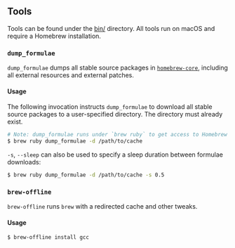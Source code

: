 ## Tools

Tools can be found under the [bin/](bin/) directory. All tools run on macOS and require
a Homebrew installation.

### `dump_formulae`

`dump_formulae` dumps all stable source packages in
[`homebrew-core`](https://github.com/Homebrew/homebrew-core), including all external resources
and external patches.

#### Usage

The following invocation instructs `dump_formulae` to download all stable source packages
to a user-specified directory. The directory must already exist.

```bash
# Note: dump_formulae runs under `brew ruby` to get access to Homebrew's Ruby API.
$ brew ruby dump_formulae -d /path/to/cache
```

`-s`, `--sleep` can also be used to specify a sleep duration between formulae downloads:

```bash
$ brew ruby dump_formulae -d /path/to/cache -s 0.5
```

### `brew-offline`

`brew-offline` runs `brew` with a redirected cache and other tweaks.

#### Usage

```bash
$ brew-offline install gcc
```

